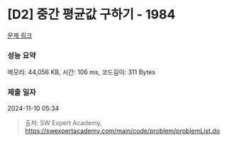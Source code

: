 # [D2] 중간 평균값 구하기 - 1984 

[문제 링크](https://swexpertacademy.com/main/code/problem/problemDetail.do?contestProbId=AV5Pw_-KAdcDFAUq) 

### 성능 요약

메모리: 44,056 KB, 시간: 106 ms, 코드길이: 311 Bytes

### 제출 일자

2024-11-10 05:34



> 출처: SW Expert Academy, https://swexpertacademy.com/main/code/problem/problemList.do